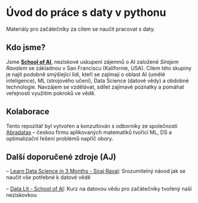 # Úvod do práce s daty v pythonu

Materiály pro začátečníky za cílem se naučit pracovat s daty.

## Kdo jsme?

Jsme [**School of AI**](https://www.theschool.ai/), neziskové uskupení zájemnů o AI založené *Sirajem Ravalem* se základnou v San Franciscu
(Kalifornie, USA). Cílem této skupiny je najít podobně smýšlející lidi, kteří se zajímají o oblast AI (umělé
inteligence), ML (strojového učení), Data Science (datové vědy) a obdobné technologie. Navzájem se vzdělávat, sdílet
zajímavé poznatky a pomáhat veřejnosti využitím pokroků ve vědě.

<!-- Každý je vítán. Najdeme místa konání schůzek a pravidelně se budeme scházet k diskusi, konaní přednášek a nebo vyučování témat souvisejících s AI / ML / ... Více na <www.theschool.ai> (v angličtině). -->

## Kolaborace

Tento repozitář byl vytvořen a konzultován s odborníky ze společnosti [Abradatas](https://www.abradatas.cz) – českou firmu
aplikovaných matematiků tvořící ML, DS a optimalizační řešení problémů napříč obory.

## Další doporučené zdroje (AJ)

– [Learn Data Science in 3 Months - Siraj Raval](https://github.com/llSourcell/Learn_Data_Science_in_3_Months): Srozumitelný návod jak se naučit vše potřebné k datové vědě

– [Data Lit - School of AI](https://www.theschool.ai/courses/data-lit/): Kurz na datovou vědu pro začátečníky tvořený naší neziskovkou
